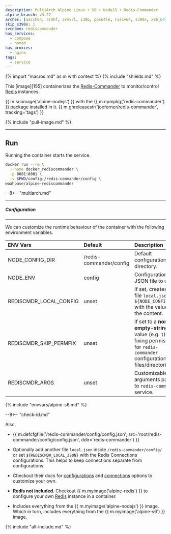 ```yaml
---
description: MultiArch Alpine Linux + S6 + NodeJS + Redis-Commander
alpine_branch: v3.22
arches: [aarch64, armhf, armv7l, i386, ppc64le, riscv64, s390x, x86_64]
skip_s390x: 1
svcname: rediscommander
has_services:
  - compose
  - nomad
has_proxies:
  - nginx
tags:
  - service
---
```


{% import "macros.md" as m with context %}
{% include "shields.md" %}

This [image][155] containerizes the [Redis-Commander][1] to
monitor/control [Redis][5] instances.

{{ m.srcimage('alpine-nodejs') }} with the {{
m.npmpkg('redis-commander') }} package installed in it.
{{ m.ghreleasestr('joeferner/redis-commander', tracking='tags') }}

{% include "pull-image.md" %}

---
Run
---

Running the container starts the service.

``` sh
docker run --rm \
  --name docker_rediscommander \
  -p 8081:8081 \
  -v $PWD/config:/redis-commander/config \
woahbase/alpine-rediscommander
```

--8<-- "multiarch.md"

---
##### Configuration
---

We can customize the runtime behaviour of the container with the
following environment variables.

| ENV Vars               | Default                 | Description
| :---                   | :---                    | :---
| NODE_CONFIG_DIR        | /redis-commander/config | Default configuration directory.
| NODE_ENV               | config                  | Configuration JSON file to use.
| REDISCMDR_LOCAL_CONFIG | unset                   | If set, creates the file `local.json` in `${NODE_CONFIG_DIR}` with the value as the content.
| REDISCMDR_SKIP_PERMFIX | unset                   | If set to a **non-empty-string** value (e.g. `1`), skips fixing permissions for `redis-commander` configuration files/directories.
| REDISCMDR_ARGS         | unset                   | Customizable arguments passed to `redis-commander` service.
{% include "envvars/alpine-s6.md" %}

--8<-- "check-id.md"

Also,

* {{ m.defcfgfile('/redis-commander/config/config.json',
  src='root/redis-commander/config/config.json',
  ddir='redis-commander') }}

* Optionally add another file `local.json` inside
  `/redis-commander/config/` or set `${REDISCMDR_LOCAL_JSON}` with
  the Redis Connections configurations. This helps to keep
  connections separate from configurations.

* Checkout their docs for [configurations][3] and [connections][4]
  options to customize your own.

* **Redis not included**. Checkout {{ m.myimage('alpine-redis') }}
  to configure your own [Redis][5] instance in a container.

* Includes everything from the {{ m.myimage('alpine-nodejs') }}
  image. Which in turn, includes everything from the {{
  m.myimage('alpine-s6') }} image.

[1]: https://joeferner.github.io/redis-commander/
[2]: https://github.com/joeferner/redis-commander
[3]: https://github.com/joeferner/redis-commander/blob/master/docs/configuration.md
[4]: https://github.com/joeferner/redis-commander/blob/master/docs/connections.md
[5]: https://redis.io

{% include "all-include.md" %}
